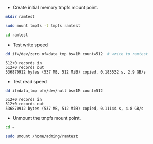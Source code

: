 - Create initial memory tmpfs mount point.
```bash
mkdir ramtest

sudo mount tmpfs -t tmpfs ramtest

cd ramtest
```

- Test write speed
```bash
dd if=/dev/zero of=data_tmp bs=1M count=512  # write to ramtest
```

```Output
512+0 records in
512+0 records out
536870912 bytes (537 MB, 512 MiB) copied, 0.183532 s, 2.9 GB/s
```

- Test read speed
```bash
dd if=data_tmp of=/dev/null bs=1M count=512
```

```Output
512+0 records in
512+0 records out
536870912 bytes (537 MB, 512 MiB) copied, 0.11144 s, 4.8 GB/s
```

- Unmount the tmpfs mount point.
```bash
cd ~

sudo umount /home/adming/ramtest
```
